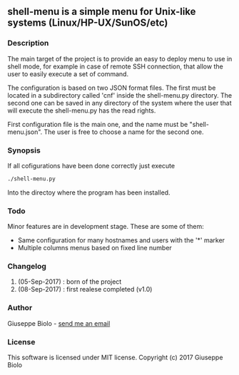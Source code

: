 ## shell-menu is a simple menu for Unix-like systems (Linux/HP-UX/SunOS/etc)

### Description

The main target of the project is to provide an easy to deploy menu to use in
shell mode, for example in case of remote SSH connection, that allow the user
to easily execute a set of command.

The configuration is based on two JSON format files. The first must be located
in a subdirectory called 'cnf' inside the shell-menu.py directory.
The second one can be saved in any directory of the system where the user that
will execute the shell-menu.py has the read rights.

First configuration file is the main one, and the name must be "shell-menu.json".
The user is free to choose a name for the second one.

### Synopsis

If all cofigurations have been done correctly just execute

```markdown
./shell-menu.py
```

Into the directoy where the program has been installed.

### Todo

Minor features are in development stage. These are some of them:
- Same configuration for many hostnames and users with the '*' marker
- Multiple columns menus based on fixed line number

### Changelog

1. (05-Sep-2017) : born of the project
2. (08-Sep-2017) : first realese completed (v1.0)

### Author
Giuseppe Biolo - [send me an email](giuseppe.biolo@gmail.com)

### License
This software is licensed under MIT license.
Copyright (c) 2017 Giuseppe Biolo
